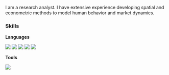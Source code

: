 
I am a research analyst. I have extensive experience developing spatial and econometric methods to model human behavior and market dynamics. 

### Skills

**Languages**

<img src="https://img.shields.io/badge/Python-3776AB?style=flat&logo=Python&logoColor=white"/> <img src="https://img.shields.io/badge/R-276DC3?style=flat&logo=R&logoColor=white"/> <img src="https://img.shields.io/badge/MySQL-4479A1?style=flat&logo=MySQL&logoColor=white"/> <img src="https://img.shields.io/badge/Power BI-F2C811?style=flat&logo=Power BI&logoColor=white"/> 
<img src="https://img.shields.io/badge/Tableau-E97627?style=flat&logo=Tableau&logoColor=white"/>


**Tools**

<img src="https://img.shields.io/badge/Git-F05032?style=flat&logo=Git&logoColor=white"/>

